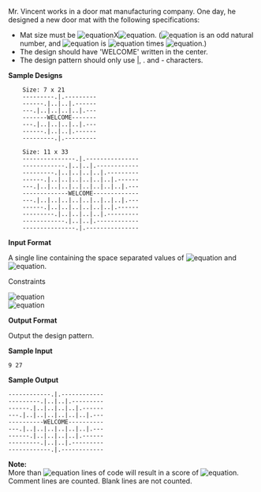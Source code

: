 Mr. Vincent works in a door mat manufacturing company. One day, he designed a new door mat with the following specifications:

* Mat size must be ![equation](http://latex.codecogs.com/svg.latex?\inline&space;N)X![equation](http://latex.codecogs.com/svg.latex?\inline&space;M). (![equation](http://latex.codecogs.com/svg.latex?\inline&space;N) is an odd natural number, and ![equation](http://latex.codecogs.com/svg.latex?\inline&space;M) is ![equation](http://latex.codecogs.com/svg.latex?\inline&space;3) times ![equation](http://latex.codecogs.com/svg.latex?\inline&space;N).)
* The design should have 'WELCOME' written in the center.
* The design pattern should only use |, . and - characters.

__Sample Designs__
```commandline
    Size: 7 x 21 
    ---------.|.---------
    ------.|..|..|.------
    ---.|..|..|..|..|.---
    -------WELCOME-------
    ---.|..|..|..|..|.---
    ------.|..|..|.------
    ---------.|.---------
    
    Size: 11 x 33
    ---------------.|.---------------
    ------------.|..|..|.------------
    ---------.|..|..|..|..|.---------
    ------.|..|..|..|..|..|..|.------
    ---.|..|..|..|..|..|..|..|..|.---
    -------------WELCOME-------------
    ---.|..|..|..|..|..|..|..|..|.---
    ------.|..|..|..|..|..|..|.------
    ---------.|..|..|..|..|.---------
    ------------.|..|..|.------------
    ---------------.|.---------------
```
__Input Format__

A single line containing the space separated values of ![equation](http://latex.codecogs.com/svg.latex?\inline&space;N) and ![equation](http://latex.codecogs.com/svg.latex?\inline&space;M).

Constraints

![equation](https://latex.codecogs.com/svg.latex?\inline&space;5&space;<&space;N&space;<&space;101)<br>
![equation](https://latex.codecogs.com/svg.latex?\inline&space;15&space;<&space;M&space;<&space;303)

__Output Format__

Output the design pattern.

__Sample Input__
```commandline
9 27
```
__Sample Output__
```commandline
------------.|.------------
---------.|..|..|.---------
------.|..|..|..|..|.------
---.|..|..|..|..|..|..|.---
----------WELCOME----------
---.|..|..|..|..|..|..|.---
------.|..|..|..|..|.------
---------.|..|..|.---------
------------.|.------------
```
__Note:__<br> 
More than ![equation](http://latex.codecogs.com/svg.latex?\inline&space;6) lines of code will result in a score of ![equation](http://latex.codecogs.com/svg.latex?\inline&space;0). Comment lines are counted. Blank lines are not counted.